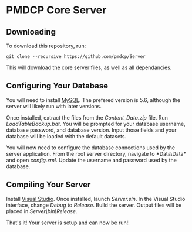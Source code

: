 # PMDCP Core Server

## Downloading

To download this repository, run:
```
git clone --recursive https://github.com/pmdcp/Server
```

This will download the core server files, as well as all dependancies.

## Configuring Your Database

You will need to install [MySQL](http://dev.mysql.com/downloads/mysql/). The prefered version is 5.6, although the server will likely run with later versions.

Once installed, extract the files from the *Content_Data.zip* file. 
Run *LoadTableBackup.bat*. You will be prompted for your database username, database password, and database version. Input those fields and your database will be loaded with the default datasets.

You will now need to configure the database connections used by the server application. From the root server directory, navigate to *Data\Data\* and open *config.xml*. Update the username and password used by the database.

## Compiling Your Server

Install [Visual Studio](https://www.visualstudio.com). Once installed, launch *Server.sln*. In the Visual Studio interface, change *Debug* to *Release*. Build the server. Output files will be placed in *Server\bin\Release*.

That's it! Your server is setup and can now be run!!
